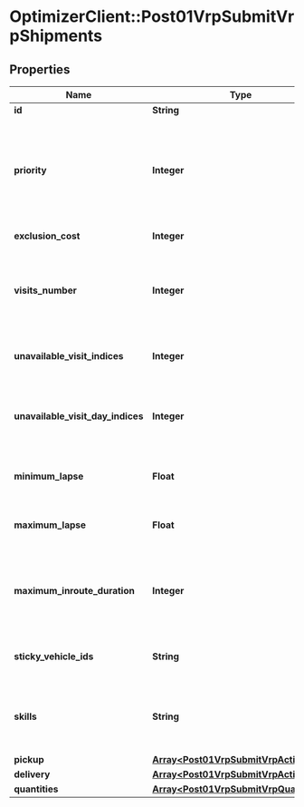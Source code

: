 # OptimizerClient::Post01VrpSubmitVrpShipments

## Properties
Name | Type | Description | Notes
------------ | ------------- | ------------- | -------------
**id** | **String** |  | 
**priority** | **Integer** | Priority assigned to the service in case of conflict to assign every jobs (from 0 to 8, default is 4) | [optional] 
**exclusion_cost** | **Integer** | Exclusion cost | [optional] 
**visits_number** | **Integer** | Total number of visits over the complete schedule (including the unavailable visit indices) | [optional] 
**unavailable_visit_indices** | **Integer** | [planning] unavailable indices of visit | [optional] 
**unavailable_visit_day_indices** | **Integer** | [planning] Express the exceptionnals days indices of unavailabilty | [optional] 
**minimum_lapse** | **Float** | Minimum day lapse between two visits | [optional] 
**maximum_lapse** | **Float** | Maximum day lapse between two visits | [optional] 
**maximum_inroute_duration** | **Integer** | Maximum in route duration of this particular shipment (Must be feasible !) | [optional] 
**sticky_vehicle_ids** | **String** | Defined to which vehicle the shipment is assigned | [optional] 
**skills** | **String** | Particular abilities required by a vehicle to perform this shipment | [optional] 
**pickup** | [**Array&lt;Post01VrpSubmitVrpActivity&gt;**](Post01VrpSubmitVrpActivity.md) |  | [optional] 
**delivery** | [**Array&lt;Post01VrpSubmitVrpActivity&gt;**](Post01VrpSubmitVrpActivity.md) |  | [optional] 
**quantities** | [**Array&lt;Post01VrpSubmitVrpQuantities&gt;**](Post01VrpSubmitVrpQuantities.md) |  | [optional] 


